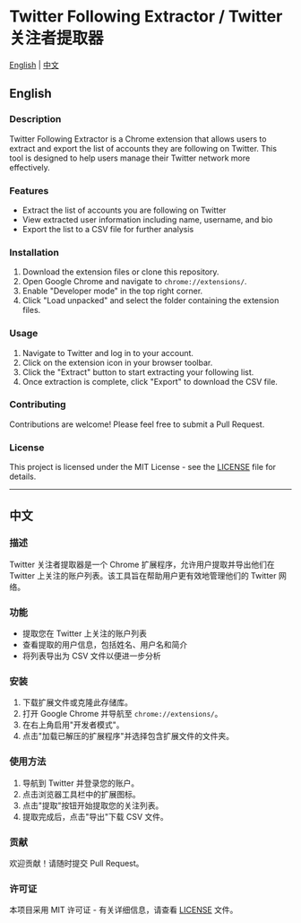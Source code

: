 # Twitter Following Extractor / Twitter 关注者提取器

[English](#english) | [中文](#中文)

## English

### Description
Twitter Following Extractor is a Chrome extension that allows users to extract and export the list of accounts they are following on Twitter. This tool is designed to help users manage their Twitter network more effectively.

### Features
- Extract the list of accounts you are following on Twitter
- View extracted user information including name, username, and bio
- Export the list to a CSV file for further analysis

### Installation
1. Download the extension files or clone this repository.
2. Open Google Chrome and navigate to `chrome://extensions/`.
3. Enable "Developer mode" in the top right corner.
4. Click "Load unpacked" and select the folder containing the extension files.

### Usage
1. Navigate to Twitter and log in to your account.
2. Click on the extension icon in your browser toolbar.
3. Click the "Extract" button to start extracting your following list.
4. Once extraction is complete, click "Export" to download the CSV file.

### Contributing
Contributions are welcome! Please feel free to submit a Pull Request.

### License
This project is licensed under the MIT License - see the [LICENSE](LICENSE) file for details.

---

## 中文

### 描述
Twitter 关注者提取器是一个 Chrome 扩展程序，允许用户提取并导出他们在 Twitter 上关注的账户列表。该工具旨在帮助用户更有效地管理他们的 Twitter 网络。

### 功能
- 提取您在 Twitter 上关注的账户列表
- 查看提取的用户信息，包括姓名、用户名和简介
- 将列表导出为 CSV 文件以便进一步分析

### 安装
1. 下载扩展文件或克隆此存储库。
2. 打开 Google Chrome 并导航至 `chrome://extensions/`。
3. 在右上角启用"开发者模式"。
4. 点击"加载已解压的扩展程序"并选择包含扩展文件的文件夹。

### 使用方法
1. 导航到 Twitter 并登录您的账户。
2. 点击浏览器工具栏中的扩展图标。
3. 点击"提取"按钮开始提取您的关注列表。
4. 提取完成后，点击"导出"下载 CSV 文件。

### 贡献
欢迎贡献！请随时提交 Pull Request。

### 许可证
本项目采用 MIT 许可证 - 有关详细信息，请查看 [LICENSE](LICENSE) 文件。
